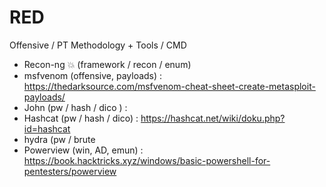 # RED
Offensive / PT Methodology + Tools / CMD

 - Recon-ng 💥 (framework / recon / enum)
 - msfvenom (offensive, payloads) : https://thedarksource.com/msfvenom-cheat-sheet-create-metasploit-payloads/
 - John (pw / hash / dico ) : 
 - Hashcat (pw / hash / dico) : https://hashcat.net/wiki/doku.php?id=hashcat
 - hydra (pw / brute 
 - Powerview (win, AD, emun) : https://book.hacktricks.xyz/windows/basic-powershell-for-pentesters/powerview
